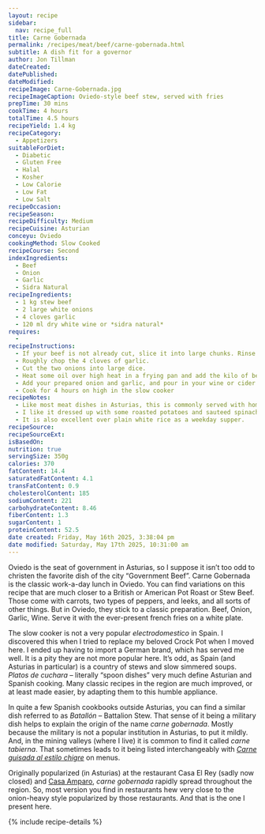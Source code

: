 ```yaml
---
layout: recipe
sidebar:
  nav: recipe_full
title: Carne Gobernada
permalink: /recipes/meat/beef/carne-gobernada.html
subtitle: A dish fit for a governor
author: Jon Tillman
dateCreated: 
datePublished: 
dateModified: 
recipeImage: Carne-Gobernada.jpg
recipeImageCaption: Oviedo-style beef stew, served with fries 
prepTime: 30 mins
cookTime: 4 hours
totalTime: 4.5 hours
recipeYield: 1.4 kg
recipeCategory:
  - Appetizers
suitableForDiet:
  - Diabetic
  - Gluten Free
  - Halal
  - Kosher
  - Low Calorie
  - Low Fat
  - Low Salt
recipeOccasion: 
recipeSeason: 
recipeDifficulty: Medium
recipeCuisine: Asturian
conceyu: Oviedo
cookingMethod: Slow Cooked
recipeCourse: Second
indexIngredients:
  - Beef
  - Onion
  - Garlic
  - Sidra Natural
recipeIngredients:
  - 1 kg stew beef
  - 2 large white onions
  - 4 cloves garlic
  - 120 ml dry white wine or *sidra natural*
requires:
  - 
recipeInstructions:
  - If your beef is not already cut, slice it into large chunks. Rinse and pat dry.
  - Roughly chop the 4 cloves of garlic.
  - Cut the two onions into large dice.
  - Heat some oil over high heat in a frying pan and add the kilo of beef. Stir the beef to brown it on all sides. When browned, dump the whole pan, oil and all, into your slow cooker.
  - Add your prepared onion and garlic, and pour in your wine or cider.
  - Cook for 4 hours on high in the slow cooker
recipeNotes:
  - Like most meat dishes in Asturias, this is commonly served with homemade french fries.
  - I like it dressed up with some roasted potatoes and sauteed spinach.
  - It is also excellent over plain white rice as a weekday supper.
recipeSource: 
recipeSourceExt: 
isBasedOn:
nutrition: true
servingSize: 350g
calories: 370
fatContent: 14.4
saturatedFatContent: 4.1
transFatContent: 0.9
cholesterolContent: 185
sodiumContent: 221
carbohydrateContent: 8.46
fiberContent: 1.3
sugarContent: 1
proteinContent: 52.5
date created: Friday, May 16th 2025, 3:38:04 pm
date modified: Saturday, May 17th 2025, 10:31:00 am
---
```

Oviedo is the seat of government in Asturias, so I suppose it isn’t too odd to christen the favorite dish of the city “Government Beef”. Carne Gobernada is the classic work-a-day lunch in Oviedo. You can find variations on this recipe that are much closer to a British or American Pot Roast or Stew Beef. Those come with carrots, two types of peppers, and leeks, and all sorts of other things. But in Oviedo, they stick to a classic preparation. Beef, Onion, Garlic, Wine. Serve it with the ever-present french fries on a white plate.

The slow cooker is not a very popular _electrodomestico_ in Spain. I discovered this when I tried to replace my beloved Crock Pot when I moved here. I ended up having to import a German brand, which has served me well. It is a pity they are not more popular here. It’s odd, as Spain (and Asturias in particular) is a country of stews and slow simmered soups. _Platos de cuchara_ – literally “spoon dishes” very much define Asturian and Spanish cooking. Many classic recipes in the region are much improved, or at least made easier, by adapting them to this humble appliance.

In quite a few Spanish cookbooks outside Asturias, you can find a similar dish referred to as _Batallón_ – Battalion Stew. That sense of it being a military dish helps to explain the origin of the name _carne gobernada_. Mostly because the military is not a popular institution in Asturias, to put it mildly. And, in the mining valleys (where I live) it is common to find it called _carne tabierna_. That sometimes leads to it being listed interchangeably with *[Carne guisada al estilo chigre](recipes/meat/beef/carne-guisada-al-estilo-chigre.html)* on menus.

Originally popularized (in Asturias) at the restaurant Casa El Rey (sadly now closed) and [Casa Amparo](http://restaurantecasamparo.com/), _carne gobernada_ rapidly spread throughout the region. So, most version you find in restaurants hew very close to the onion-heavy style popularized by those restaurants. And that is the one I present here.

{% include recipe-details %}